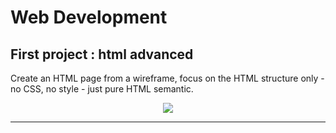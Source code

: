 # Web Development

## First project : html advanced
Create an HTML page from a wireframe, focus on the HTML structure only - no CSS, no style - just pure HTML semantic.
<p align="center">
  <img src="https://github.com/user-attachments/assets/c61b7062-ca27-475f-bebc-2d7eab8c535d">
</p>

<hr>
